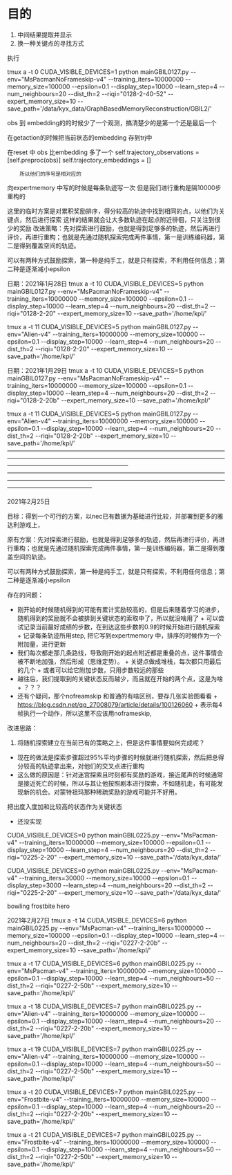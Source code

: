 # 目的

1. 中间结果提取并显示
2. 换一种关键点的寻找方式

执行 

tmux a -t 0
CUDA_VISIBLE_DEVICES=1 python mainGBIL0127.py --env="MsPacmanNoFrameskip-v4" --training_iters=10000000 --memory_size=100000 --epsilon=0.1 --display_step=10000 --learn_step=4 --num_neighbours=20 --dist_th=2 --riqi="0128-2-40-52" --expert_memory_size=10 --save_path='/data/kyx_data/GraphBasedMemoryReconstruction/GBIL2/'

obs 到 embedding的的时候少了一个观测，搞清楚少的是第一个还是最后一个

在getaction的时候把当前状态的embedding 存到trj中

在reset 中 obs 比embedding 多了一个
        self.trajectory_observations = [self.preproc(obs)]
        self.trajectory_embeddings = []

        所以他们的序号是相对应的

向expertmemory 中写的时候是每条轨迹写一次
但是我们进行重构是隔10000步重构的


这里的临时方案是对累积奖励排序，得分较高的轨迹中找到相同的点，以他们为关键点，然后进行探索
这样的结果就会让大多数轨迹在起点附近徘徊，只关注到很少的奖励
改进策略：先对探索进行鼓励，也就是得到足够多的轨迹，然后再进行评价，再进行重构；也就是先通过随机探索完成两件事情，第一是训练编码器，第二是得到覆盖空间的轨迹。

可以有两种方式鼓励探索，第一种是纯手工，就是只有探索，不利用任何信息；第二种是逐渐减小epsilon


日期：2021年1月28日
tmux a -t 10
CUDA_VISIBLE_DEVICES=5 python mainGBIL0127.py --env="MsPacmanNoFrameskip-v4" --training_iters=10000000 --memory_size=100000 --epsilon=0.1 --display_step=10000 --learn_step=4 --num_neighbours=20 --dist_th=2 --riqi="0128-2-20" --expert_memory_size=10 --save_path='/home/kpl/'

tmux a -t 11
CUDA_VISIBLE_DEVICES=5 python mainGBIL0127.py --env="Alien-v4" --training_iters=10000000 --memory_size=100000 --epsilon=0.1 --display_step=10000 --learn_step=4 --num_neighbours=20 --dist_th=2 --riqi="0128-2-20" --expert_memory_size=10 --save_path='/home/kpl/'

日期：2021年1月29日
tmux a -t 10
CUDA_VISIBLE_DEVICES=5 python mainGBIL0127.py --env="MsPacmanNoFrameskip-v4" --training_iters=10000000 --memory_size=100000 --epsilon=0.1 --display_step=10000 --learn_step=4 --num_neighbours=20 --dist_th=2 --riqi="0128-2-20b" --expert_memory_size=10 --save_path='/home/kpl/'

tmux a -t 11
CUDA_VISIBLE_DEVICES=5 python mainGBIL0127.py --env="Alien-v4" --training_iters=10000000 --memory_size=100000 --epsilon=0.1 --display_step=10000 --learn_step=4 --num_neighbours=20 --dist_th=2 --riqi="0128-2-20b" --expert_memory_size=10 --save_path='/home/kpl/'
————————————————————————————————————————————————————————————————————————————————————————————
——————————————————————————————————————————————————————————————————————————————————————

2021年2月25日

目标：得到一个可行的方案，以nec已有数据为基础进行比较，并部署到更多的雅达利游戏上，

原有方案：先对探索进行鼓励，也就是得到足够多的轨迹，然后再进行评价，再进行重构；也就是先通过随机探索完成两件事情，第一是训练编码器，第二是得到覆盖空间的轨迹。

可以有两种方式鼓励探索，第一种是纯手工，就是只有探索，不利用任何信息；第二种是逐渐减小epsilon

存在的问题：
+ 刚开始的时候随机得到的可能有累计奖励较高的，但是后来随着学习的进步，随机得到的奖励就不会被排到关键状态的索取中了，所以就没啥用了
        + 可以尝试记录当前最好成绩的步数，在到达这些步数的0.9的时候开始进行随机探索
        + 记录每条轨迹所用step, 把它写到expertmemory 中，排序的时候作为一个附加量，进行更新
+ 我们每次都走那几条路线，导致刚开始的起点附近都是重叠的点，这件事情会被不断地加强，然后形成（思维定势）。
        + 关键点做成堆栈，每次都只用最后的几个
        + 或者可以给它附加步数，只用步数较远的那些
+ 越往后，我们提取到的关键状态反而越少，而且就在开始的两个点，这是为啥
        + ？？？
+ 还有个疑问，那个nofreamskip 和普通的有啥区别，要存几张实验图看看
        + https://blog.csdn.net/qq_27008079/article/details/100126060
        + 表示每4帧执行一个动作，所以这里不应该用noframeskip, 

改进思路：

1. 将随机探索建立在当前已有的策略之上，但是这件事情要如何完成呢？
+ 现在的做法是探索步骤超过95%平均步骤的时候就进行随机探索，然后把总得分较高的轨迹拿出来，对他们的交叉点进行重构
+ 这么做的原因是：针对迷宫探索且时刻都有奖励的游戏，接近尾声的时候通常是接近死亡的时候，所以与其让他按照剧本进行探索，不如随机走，有可能发现新的机会。对蒙特祖玛那种稀疏奖励的游戏可能并不好用。

把出度入度加和比较高的状态作为关键状态
+ 还没实现


CUDA_VISIBLE_DEVICES=0 python mainGBIL0225.py --env="MsPacman-v4" --training_iters=10000000 --memory_size=100000 --epsilon=0.1 --display_step=10000 --learn_step=4 --num_neighbours=20 --dist_th=2 --riqi="0225-2-20" --expert_memory_size=10 --save_path='/data/kyx_data/'

CUDA_VISIBLE_DEVICES=0 python mainGBIL0225.py --env="MsPacman-v4" --training_iters=30000 --memory_size=10000 --epsilon=0.1 --display_step=3000 --learn_step=4 --num_neighbours=20 --dist_th=2 --riqi="0225-2-20" --expert_memory_size=10 --save_path='/data/kyx_data/'

bowling
frostbite
hero

2021年2月27日
tmux a -t 14
CUDA_VISIBLE_DEVICES=6 python mainGBIL0225.py --env="MsPacman-v4" --training_iters=10000000 --memory_size=100000 --epsilon=0.1 --display_step=10000 --learn_step=4 --num_neighbours=20 --dist_th=2 --riqi="0227-2-20b" --expert_memory_size=10 --save_path='/home/kpl/'

tmux a -t 17
CUDA_VISIBLE_DEVICES=6 python mainGBIL0225.py --env="MsPacman-v4" --training_iters=10000000 --memory_size=100000 --epsilon=0.1 --display_step=10000 --learn_step=4 --num_neighbours=50 --dist_th=2 --riqi="0227-2-50b" --expert_memory_size=10 --save_path='/home/kpl/'

tmux a -t 18
CUDA_VISIBLE_DEVICES=7 python mainGBIL0225.py --env="Alien-v4" --training_iters=10000000 --memory_size=100000 --epsilon=0.1 --display_step=10000 --learn_step=4 --num_neighbours=20 --dist_th=2 --riqi="0227-2-20b" --expert_memory_size=10 --save_path='/home/kpl/'

tmux a -t 19
CUDA_VISIBLE_DEVICES=7 python mainGBIL0225.py --env="Alien-v4" --training_iters=10000000 --memory_size=100000 --epsilon=0.1 --display_step=10000 --learn_step=4 --num_neighbours=50 --dist_th=2 --riqi="0227-2-50b" --expert_memory_size=10 --save_path='/home/kpl/'

tmux a -t 20
CUDA_VISIBLE_DEVICES=7 python mainGBIL0225.py --env="Frostbite-v4" --training_iters=10000000 --memory_size=100000 --epsilon=0.1 --display_step=10000 --learn_step=4 --num_neighbours=20 --dist_th=2 --riqi="0227-2-20b" --expert_memory_size=10 --save_path='/home/kpl/'

tmux a -t 21
CUDA_VISIBLE_DEVICES=7 python mainGBIL0225.py --env="Frostbite-v4" --training_iters=10000000 --memory_size=100000 --epsilon=0.1 --display_step=10000 --learn_step=4 --num_neighbours=50 --dist_th=2 --riqi="0227-2-50b" --expert_memory_size=10 --save_path='/home/kpl/'